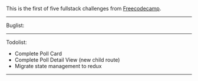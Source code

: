 This is the first of five fullstack challenges from [Freecodecamp](https://www.freecodecamp.com).


-------------------------------------------------------------------------------
Buglist:

-------------------------------------------------------------------------------
Todolist:
- Complete Poll Card
- Complete Poll Detail View (new child route)
- Migrate state management to redux
-------------------------------------------------------------------------------
